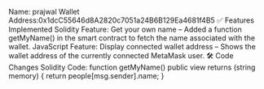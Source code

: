 Name: prajwal
Wallet Address:0x1dcC55646d8A2820c7051a24B6B129Ea4681f4B5
✅ Features Implemented
Solidity Feature:
Get your own name – Added a function getMyName() in the smart contract to fetch the name associated with the wallet.
JavaScript Feature:
Display connected wallet address – Shows the wallet address of the currently connected MetaMask user.
🛠 Code Changes
Solidity Code:
function getMyName() public view returns (string memory) {
    return people[msg.sender].name;
}
